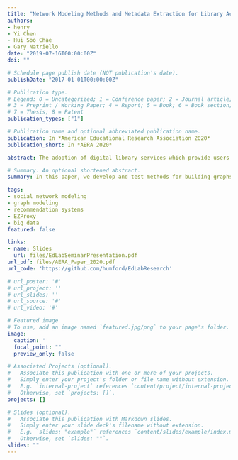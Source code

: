 ```yaml
---
title: "Network Modeling Methods and Metadata Extraction for Library Access Records"
authors:
- henry
- Yi Chen
- Hui Soo Chae
- Gary Natriello
date: "2019-07-16T00:00:00Z"
doi: ""

# Schedule page publish date (NOT publication's date).
publishDate: "2017-01-01T00:00:00Z"

# Publication type.
# Legend: 0 = Uncategorized; 1 = Conference paper; 2 = Journal article;
# 3 = Preprint / Working Paper; 4 = Report; 5 = Book; 6 = Book section;
# 7 = Thesis; 8 = Patent
publication_types: ["1"]

# Publication name and optional abbreviated publication name.
publication: In *American Educational Research Association 2020*
publication_short: In *AERA 2020*

abstract: The adoption of digital library services which provide users access to resources from anywhere has enabled the collection of data about the learning behavior of library patrons. Such Big Data can yield valuable insights into how learning happens and can be used to build recommendation systems for education. By their nature, such resources are interconnected by bibliometric metadata. In this paper, we develop and test methods for building graphs of research corpora accessed by patrons through a library proxy server. We provide open-source software for building and analyzing these representations and discuss the challenges of identifying and discovering metadata from sparse proxy server logs. In addition, we discuss the potential for further research in network modeling of library access records.

# Summary. An optional shortened abstract.
summary: In this paper, we develop and test methods for building graphs of research corpora accessed by patrons through a library proxy server.

tags:
- social network modeling
- graph modeling
- recommendation systems
- EZProxy
- big data
featured: false

links:
- name: Slides
  url: files/EdLabSeminarPresentation.pdf
url_pdf: files/AERA_Paper_2020.pdf
url_code: 'https://github.com/humford/EdLabResearch'

# url_poster: '#'
# url_project: ''
# url_slides: ''
# url_source: '#'
# url_video: '#'

# Featured image
# To use, add an image named `featured.jpg/png` to your page's folder. 
image:
  caption: ''
  focal_point: ""
  preview_only: false

# Associated Projects (optional).
#   Associate this publication with one or more of your projects.
#   Simply enter your project's folder or file name without extension.
#   E.g. `internal-project` references `content/project/internal-project/index.md`.
#   Otherwise, set `projects: []`.
projects: []

# Slides (optional).
#   Associate this publication with Markdown slides.
#   Simply enter your slide deck's filename without extension.
#   E.g. `slides: "example"` references `content/slides/example/index.md`.
#   Otherwise, set `slides: ""`.
slides: ""
---
```


